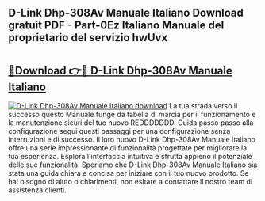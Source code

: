 ## D-Link Dhp-308Av Manuale Italiano Download gratuit PDF - Part-0Ez Italiano Manuale del proprietario del servizio hwUvx

# <h2><a href="http://dfg9b3.blite.top/?on=D-Link+Dhp-308Av+Manuale+Italiano">🔗Download 👉🔴 D-Link Dhp-308Av Manuale Italiano</a></h2>

[![D-Link Dhp-308Av Manuale Italiano download](https://i.imgur.com/lujVjoI.png)](http://dfg9b3.blite.top/?on=D-Link+Dhp-308Av+Manuale+Italiano)
La tua strada verso il successo questo Manuale funge da tabella di marcia per il funzionamento e la manutenzione sicuri del tuo nuovo REDDDDDDD. Guida passo passo alla configurazione segui questi passaggi per una configurazione senza interruzioni e di successo. Il loro nuovo D-Link Dhp-308Av Manuale Italiano offre una serie impressionante di funzionalità progettate per migliorare la tua esperienza. Esplora l'interfaccia intuitiva e sfrutta appieno il potenziale delle sue funzionalità. Speriamo che D-Link Dhp-308Av Manuale Italiano sia stata una guida chiara e concisa per iniziare con il tuo nuovo prodotto. Se hai bisogno di aiuto o chiarimenti, non esitare a contattare il nostro team di assistenza clienti.
